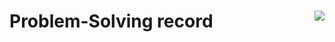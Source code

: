 # Problem-Solving record <img align='right' src="http://mazassumnida.wtf/api/v2/generate_badge?boj=otter66">


